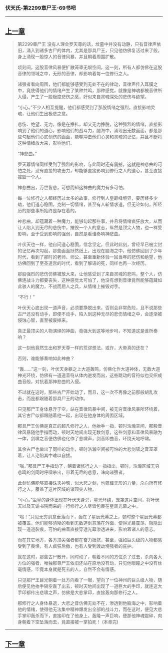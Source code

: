 ### 伏天氏-第2299章尸王-69书吧

--------
[上一章](./266be34d09925203b6baef1d84fa7bbe.md)
--------


>
>
>
>第2299章尸王
>没有人理会罗天尊的话，坟墓中并没有动静，只有音律声依旧，涌入到诸多古尸的体内，尤其是那具尸王，只见他仿佛复活过来了般，身上涌现一股惊人的音律风暴，并且朝着周围扩散。
>
>顷刻间，这股音律风暴便扩散笼罩无垠空间，这一刻，所有人都仿佛在这股音律的领域之中，无形的音律，却影响着每一位修行之人。
>
>诸强者看向周围，他们都能够感受到无处不在的律动，音律声传入耳膜之中，竟使得他们的情绪产生了某种共鸣，那种感觉，就像是神魂都被音律所入侵，产生了一股极度悲伤之感，好似来自灵魂深处的悲伤与绝望。
>
>“小心。”不少人相互提醒，他们都感受到了那股情绪之强烈，直接影响灵魂，让他们生出极悲之意。
>
>悲伤、绝望、无力，像是在挣扎，却又无力挣脱，这种强烈的情绪，直接影响到了他们的道心，影响他们的战斗力，脑海中，涌现出无数画面，都是那些勾起他们心底创伤的画面，能够冲击他们心灵和灵魂的记忆，并且不断将这种情绪放大来，影响他们。
>
>“神悲曲。”
>
>罗天尊情绪同样受到了强烈的影响，与此同时还有震撼，这就是神悲曲的可怕之处，没有直接的攻击力，却能够直接影响到修行之人的道心，甚至直接摧毁一个人。
>
>神悲曲出，万世皆悲，可想而知这神曲的魔力有多可怕。
>
>每一位修行之人都经历过太多的故事，修行到人皇巅峰境界，要历经多少劫，他们道心稳固，克制一切情绪，甚至有人斩情求道，但无论如何，所经历的那些事所始终是存在着的。
>
>神悲曲，却蕴藏着一种魔力，能够勾起那些事，并且将情绪疯狂放大，从而让人陷入到无尽的悲伤中，摧毁一个人的意志，纵然是顶尖人物，也一样受影响，至于受到影响的强弱，自然是看谁奏响神悲曲。
>
>叶伏天也一样，他自问道心稳固，信念坚定，但此时此刻，曾经早已被尘封的记忆再次勾起，那些画面跃然纸上，出现在脑海之中，他仿佛回到了少年时代，看到了那时的老师、师公，甚至重新体验一回当年的悲伤和绝望，他仿佛回到了至圣道宫的时代，看到了解语的死，同样也再一次经历。
>
>那股强烈的悲伤仿佛被放大来，让他感受到了来自灵魂的悲鸣，整个人，仿佛连战斗力都要丧失，这种感觉太可怕了，他没有想到音律竟然能够蕴藏如此骇人的魔力，不战而屈人之兵，从情绪上摧毁对手。
>
>“不行！”
>
>叶伏天心底出现一道声音，必须要挣脱出来，否则会非常危险，且不说那些古尸还没有动手，即便不动手，陷入到这种无尽的悲伤情绪之中，会逐渐被侵蚀心智，直至被废掉来。
>
>真正最顶尖的人物演绎的神曲，竟强大到这等地步吗，不知道这是谁所奏响？
>
>这一刻他竟然生出和罗天尊一样的荒谬想法，或许，大帝真的还在？
>
>否则，谁能够奏响如此神曲？
>
>“轰……”这一刻，叶伏天身躯之上大道轰鸣，仿佛化作大道神体，无数大道神光环绕，仿佛有一道道音符从体内迸发而出，这些跳动的音符似也交织成曲音般，对抗着那神悲曲的入侵。
>
>不过就在这时，那些古尸开始动了，而且，这一次不再像之前那般胡乱攻击，而是都跟随着那具尸王的动作。
>
>只见那尸王身体悬浮于空，站在音律风暴中间，被无穷音律风暴所环绕着，其它古尸似都跟随着他一起，出现在他身体的周围区域。
>
>那具尸王仿佛是真正的超凡修行之人，他抬手一指，顿时浩瀚空间，那股音律风暴随他手指而动，顿时天地间出现无数剑意，这些剑意和音律风暴融为一体，剑啸之音便仿佛也化作了悲啸声，剑音即曲音，环绕天地呼啸。
>
>其余古尸也做出了同样的动作，顿时浩瀚空间被可怕的大悲剑啸之音笼罩着，让人沦陷其中难以自拔。
>
>“嗡。”那具尸王手指动了，朝着诸修行之人一指指出，顿时，浩瀚区域无穷悲鸣的剑同时呼啸杀出，带着无尽的悲意，诛向诸强者。
>
>此剑仿佛能够直接诛灭神魂，似大悲之剑，也蕴藏无形的力量，杀向所有修行之人，覆盖了这片区域的诸顶尖人物。
>
>“小心。”尘皇的身体出现在叶伏天身旁，星光环绕，笼罩这片空间，将叶伏天以及天谕书院而来的一行修行之人尽皆包裹在星辰光幕之中。
>
>“嗡！”只见无穷剑意垂落而下，轰在了星辰光幕之上，顿时整个星辰光幕都被覆盖，他们能够清晰的看到无数道剑意落在外面，使得光幕震荡，隐隐出现一道道裂痕，可怕的曲音直接穿透光幕渗透进来，影响着诸人的意志。
>
>而在其它地方，各方顶尖强者都在奋力抵抗，甚至，强如巨头级的人物都感受到了畏惧，有人疯狂后撤，也有人受到渡劫境强者的庇护。
>
>就在这时，那些古尸散开，同时动了，朝着不同的方位杀了过去，杀向各大方位的强者，唯独那尊尸王依旧还站在原地没有动，只见他眼瞳之中没有丝毫情感，毕竟本身就是死去的人，自然不会有情感。
>
>只见那尸王目光朝着一处方向看了一眼，望向了一位神州的巨头级人物，随后便见他抬手隔空轰了出去，顿时天地间出现了一道巨大的手印，就连这大手印都传出悲啸之声，仿佛是大悲掌印，直接轰向那修行之人。
>
>那修行之人身体暴退，大悲之音仿佛无处不在，渗透到他脑海之中，影响着他的情绪，使得他无法集中精神爆发出全部的战斗力，而在这时，便见大悲手掌印轰杀而下，直接印在了他身上，轰隆一声巨响，便那他神魂震碎，肉身朝着下空坠落而去，竟直接被一掌拍死！
>(本章完)
>
>

--------
[下一章](./ca7cf05d3cfa473c4ddcc0b03c9a2162.md)
--------
